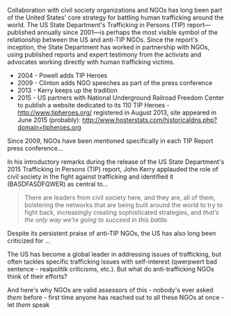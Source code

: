 Collaboration with civil society organizations and NGOs has long been part of the United States' core strategy for battling human trafficking around the world. The US State Department's Trafficking in Persons (TIP) report—published annually since 2001—is perhaps the most visible symbol of the relationship between the US and anti-TIP NGOs. Since the report's inception, the State Department has worked in partnership with NGOs, using published reports and expert testimony from the activists and advocates working directly with human trafficking victims.

* 2004 - Powell adds TIP Heroes
* 2009 - Clinton adds NGO speeches as part of the press conference
* 2013 - Kerry keeps up the tradition
* 2015 - US partners with National Underground Railroad Freedom Center to publish a website dedicated to its 110 TIP Heroes - http://www.tipheroes.org/ registered in August 2013, site appeared in June 2015 (probably): http://www.hosterstats.com/historicaldns.php?domain=tipheroes.org

Since 2009, NGOs have been mentioned specifically in each TIP Report press conference…

In his introductory remarks during the release of the US State Department's 2015 Trafficking in Persons (TIP) report, John Kerry applauded the role of civil society in the fight against trafficking and identified it (BASDFASDFQWER) as central to…

> There are leaders from civil society here, and they are, all of them, bolstering the networks that are being built around the world to try to fight back, increasingly creating sophisticated strategies, and *that’s the only way we’re going to succeed in this battle*.

Despite its persistent praise of anti-TIP NGOs, the US has also long been criticized for …

The US has become a global leader in addressing issues of trafficking, but often tackles specific trafficking issues with self-interest (qwerpwert bad sentence - realpolitik criticisms, etc.). But what do anti-trafficking NGOs think of their efforts?

And here's why NGOs are valid assessors of this - nobody's ever asked *them* before - first time anyone has reached out to all these NGOs at once - let *them* speak
